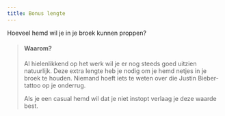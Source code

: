 ```yaml
---
title: Bonus lengte
---
```


Hoeveel hemd wil je in je broek kunnen proppen?

> #### Waarom?
> 
> Al hielenlikkend op het werk wil je er nog steeds goed uitzien natuurlijk. Deze extra lengte heb je nodig om je hemd netjes in je broek te houden. Niemand hoeft iets te weten over die Justin Bieber-tattoo op je onderrug.
> 
> Als je een casual hemd wil dat je niet instopt verlaag je deze waarde best.